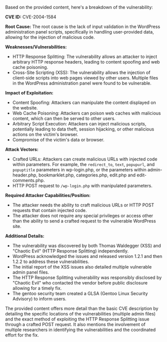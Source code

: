 Based on the provided content, here's a breakdown of the vulnerability:

**CVE ID:** CVE-2004-1584

**Root Cause:**
The root cause is the lack of input validation in the WordPress administration panel scripts, specifically in handling user-provided data, allowing for the injection of malicious code.

**Weaknesses/Vulnerabilities:**
- HTTP Response Splitting:  The vulnerability allows an attacker to inject arbitrary HTTP response headers, leading to content spoofing and web cache poisoning.
- Cross-Site Scripting (XSS): The vulnerability allows the injection of client-side scripts into web pages viewed by other users. Multiple files in the WordPress administration panel were found to be vulnerable.

**Impact of Exploitation:**
- Content Spoofing: Attackers can manipulate the content displayed on the website.
- Web Cache Poisoning: Attackers can poison web caches with malicious content, which can then be served to other users.
- Arbitrary Script Execution: Attackers can inject malicious scripts, potentially leading to data theft, session hijacking, or other malicious actions on the victim's browser.
- Compromise of the victim's data or browser.

**Attack Vectors:**
- Crafted URLs:  Attackers can create malicious URLs with injected code within parameters. For example, the `redirect_to`, `text`, `popupurl`, and `popuptitle` parameters in wp-login.php, or the parameters within admin-header.php, bookmarklet.php, categories.php, edit.php and edit-comments.php.
-  HTTP POST request to `/wp-login.php` with manipulated parameters.

**Required Attacker Capabilities/Position:**
- The attacker needs the ability to craft malicious URLs or HTTP POST requests that contain injected code.
- The attacker does not require any special privileges or access other than the ability to send a crafted request to the vulnerable WordPress site.

**Additional Details:**
- The vulnerability was discovered by both Thomas Waldegger (XSS) and "Chaotic Evil" (HTTP Response Splitting) independently.
- WordPress acknowledged the issues and released version 1.2.1 and then 1.2.2 to address these vulnerabilities.
- The initial report of the XSS issues also detailed multiple vulnerable admin panel files.
-  The HTTP Response Splitting vulnerability was responsibly disclosed by "Chaotic Evil" who contacted the vendor before public disclosure allowing for a timely fix.
-  The gentoo security team created a GLSA (Gentoo Linux Security Advisory) to inform users.

The provided content offers more detail than the basic CVE description by detailing the specific locations of the vulnerabilities (multiple admin files) and the exact method of exploiting the HTTP Response Splitting issue through a crafted POST request. It also mentions the involvement of multiple researchers in identifying the vulnerabilities and the coordinated effort for the fix.